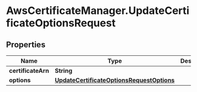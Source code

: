 # AwsCertificateManager.UpdateCertificateOptionsRequest

## Properties

Name | Type | Description | Notes
------------ | ------------- | ------------- | -------------
**certificateArn** | **String** |  | 
**options** | [**UpdateCertificateOptionsRequestOptions**](UpdateCertificateOptionsRequestOptions.md) |  | 


